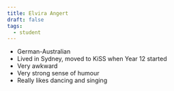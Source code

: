 ```yaml
---
title: Elvira Angert
draft: false
tags:
  - student
---
```


- German-Australian
- Lived in Sydney, moved to KiSS when Year 12 started
- Very awkward
- Very strong sense of humour
- Really likes dancing and singing